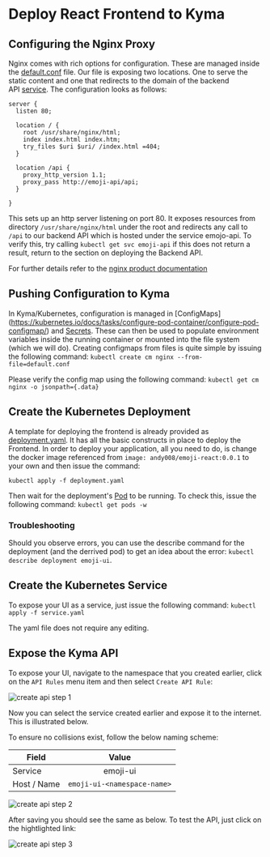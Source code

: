 # Deploy React Frontend to Kyma

## Configuring the Nginx Proxy

Nginx comes with rich options for configuration. These are managed inside the [default.conf](default.conf) file. Our file is exposing two locations. One to serve the static content and one that redirects to the domain of the backend API [service](https://kubernetes.io/docs/concepts/services-networking/service/#dns). The configuration looks as follows:

```
server {
  listen 80;
  
  location / {
    root /usr/share/nginx/html;
    index index.html index.htm;
    try_files $uri $uri/ /index.html =404;
  }

  location /api {
    proxy_http_version 1.1;
    proxy_pass http://emoji-api/api;
  }

}
```

This sets up an http server listening on port 80. It exposes resources from directory `/usr/share/nginx/html` under the root and redirects any call to `/api` to our backend API which is hosted under the service emojo-api. To verify this, try calling `kubectl get svc emoji-api` if this does not return a result, return to the section on deploying the Backend API.

For further details refer to the [nginx product documentation](http://nginx.org/en/docs/)

## Pushing Configuration to Kyma

In Kyma/Kubernetes, configuration is managed in [ConfigMaps] (https://kubernetes.io/docs/tasks/configure-pod-container/configure-pod-configmap/) and [Secrets](https://kubernetes.io/docs/concepts/configuration/secret/). These can then be used to populate environment variables inside the running container or mounted into the file system (which we will do). Creating configmaps from files is quite simple by issuing the following command: `kubectl create cm nginx --from-file=default.conf`

Please verify the config map using the following command: `kubectl get cm nginx -o jsonpath={.data}`


## Create the Kubernetes Deployment 

A template for deploying the frontend is already provided as [deployment.yaml](deployment.yaml). It has all the basic constructs in place to deploy the Frontend. In order to deploy your application, all you need to do, is change the docker image referenced from `image: andy008/emoji-react:0.0.1` to your own and then issue the command:

`kubectl apply -f deployment.yaml`

Then wait for the deployment's [Pod](https://kubernetes.io/docs/concepts/workloads/pods/pod/) to be running. To check this, issue the following command: `kubectl get pods -w`

### Troubleshooting

Should you observe errors, you can use the describe command for the deployment (and the derrived pod) to get an idea about the error: `kubectl describe deployment emoji-ui`.


## Create the Kubernetes Service

To expose your UI as a service, just issue the following command: `kubectl apply -f service.yaml`

The yaml file does not require any editing.

## Expose the Kyma API

To expose your UI, navigate to the namespace that you created earlier, click on the `API Rules` menu item and then select `Create API Rule`:

![create api step 1](../assets/create-api-1.png)

Now you can select the service created earlier and expose it to the internet. This is illustrated below. 

To ensure no collisions exist, follow the below naming scheme:

| Field         | Value           |
| ------------- |:-----------------------------------------:| 
| Service      | emoji-ui      |
| Host / Name | `emoji-ui-<namespace-name>` |  


![create api step 2](../assets/create-api-2.png)

After saving you should see the same as below. To test the API, just click on the hightlighted link:

![create api step 3](../assets/create-api-3.png)
